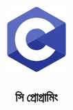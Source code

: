 <!-- ARU-BOMBER -->
<meta name="description" content="Here you get common programme of HSC ICT books with Algorithm, Flowchart and Source code.">
<meta name="keywords" content="C Programming, HSC ICT C, HSC ICT C Programming, সি প্রোগ্রামিং ">
 <meta name="author" content="Ariful Islam Arman">

<p align="center">
  <img src="logo.png" height="150px" alt="C PROGRAMMING">
</p>

<div align="center">
<h1> সি প্রোগ্রামিং </h1>
</div>
